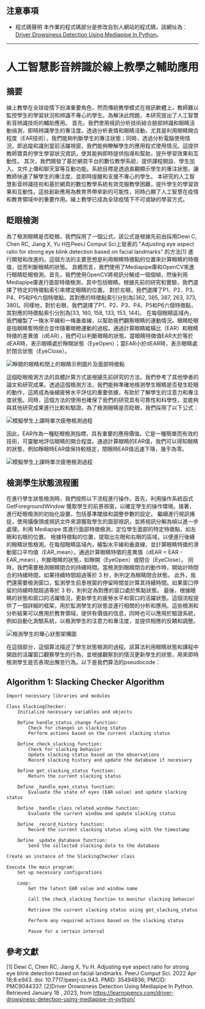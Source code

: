 ## 注意事項

- 程式碼聲明
  本作業的程式碼部分是修改自別人網站的程式碼，該網址為：[Driver Drowsiness Detection Using Mediapipe In Python](https://learnopencv.com/driver-drowsiness-detection-using-mediapipe-in-python/)。
---
# 人工智慧影音辨識於線上教學之輔助應用
## 摘要
線上教學在全球疫情下扮演重要角色，然而傳統教學模式在視訊軟體上，教師難以監控學生的學習狀況和辨識不專心的學生。為解決此問題，本研究提出了人工智慧影音辨識技術的輔助應用。
首先，我們使用視訊分析技術結合臉部辨識和眼睛活動偵測，即時辨識學生的專注度。透過分析表情和眼睛活動，尤其是利用眼睛開合程度（EAR技術），我們能夠判斷學生的專注狀態；同時，透過分析電腦使用情況，即追蹤和識別當前活躍視窗，我們能夠瞭解學生的應用程式使用情況。這提供教師寶貴的學生學習狀況資訊，使其能夠即時提供指導和幫助，提升學習效果和互動性。
其次，我們開發了基於網頁平台的數位教學系統，提供課程開設、學生加入、文件上傳和聊天室等互動功能。系統目標是透過直觀顯示學生的專注狀態，讓教師快速了解學生的專注度，並即時提醒和支援不專心的學生。
本研究的人工智慧影音辨識技術和基於網頁的數位教學系統有效克服教學困難，提升學生的學習效果和互動性。這些創新應用為教育界帶來新的可能性，同時凸顯了人工智慧在疫情和教育領域中的重要作用。線上教學已成為全球疫情下不可或缺的學習方式。


## 眨眼檢測

為了檢測眼睛是否眨眼，我們採用了一個公式，該公式是根據先前由採用Dewi C, Chen RC, Jiang X, Yu H在PeerJ Comput Sci上發表的 "Adjusting eye aspect ratio for strong eye blink detection based on facial landmarks" 的方法[1] 進行開發和改進的。這個方法的主要思想是利用眼睛特徵點的位置來計算眼睛的特徵值，從而判斷眼睛的狀態。
具體而言，我們使用了Mediapipe庫和OpenCV來進行眼睛眨眼檢測。首先，我們使用OpenCV將視訊分解成一個個幀，然後利用Mediapipe庫進行面部特徵檢測，其中包括眼睛。根據先前的研究和實驗，我們選擇了特定的特徵點索引來標定眼睛的位置。
對於左眼，我們選擇了P1、P2、P3、P4、P5和P6六個特徵點，其對應的特徵點索引分別為[362, 385, 387, 263, 373, 380]。同樣地，對於右眼，我們選擇了P1、P2、P3、P4、P5和P6六個特徵點，其對應的特徵點索引分別為[33, 160, 158, 133, 153, 144]。
在每個眼睛區域內，我們繪製了一條水平線和一條垂直線，以幫助我們觀察眼睛的運動情況。眼睛眨眼是指眼睛暫時閉合並伴隨著眼瞼運動的過程。通過計算眼睛縱橫比（EAR）和眼睛特徵的差異值（dEAR），我們可以判斷眼睛的狀態。當眼睛特徵值EAR大於等於dEAR時，表示眼睛處於睜開狀態（EyeOpen）；當EAR小於dEAR時，表示眼睛處於閉合狀態（EyeClose）。

 ![睜開的眼睛和閉上的眼睛示例圖片及面部特徵點](../picture/%E9%9D%A2%E9%83%A8%E7%89%B9%E5%BE%B5%E9%BB%9E.png)

這個眨眼檢測方法的具體計算方式是根據先前研究的方法，我們參考了其他學者的論文和研究成果。透過這個檢測方法，我們能夠準確地檢測學生眼睛是否發生眨眼的動作，這將成為後續疲勞水平評估的重要依據，有助於了解學生的注意力和專注度狀態。同時，這個方法的使用也確保了我們的研究具有可靠性和科學性，並能夠與其他研究成果進行比較和驗證。為了檢測眼睛是否眨眼，我們採用了以下公式：

![模擬學生上課時單次疲倦檢測過程](../picture/EAR%E5%85%AC%E5%BC%8F.png)

因此，EAR作為一種眨眼檢測指標，具有重要的應用價值。它是一種簡單而有效的技術，可靈敏地評估眼睛的開合程度。通過計算眼睛的EAR值，我們可以得知眼睛的狀態，例如睜眼時EAR值保持較穩定，閉眼時EAR值迅速下降，幾乎為零。

![模擬學生上課時單次疲倦檢測過程](../picture/%E6%A8%A1%E6%93%AC%E5%AD%B8%E7%94%9F%E4%B8%8A%E8%AA%B2%E6%99%82%E5%96%AE%E6%AC%A1%E7%96%B2%E5%80%A6%E6%AA%A2%E6%B8%AC%E9%81%8E%E7%A8%8B.png)

## 檢測學生狀態流程圖

在進行學生狀態檢測時，我們按照以下流程進行操作。首先，利用操作系統函式 GetForegroundWindow 獲取學生的前景視窗，以確定學生的操作環境。接著，進行眨眼檢測的初始化設置，包括基準閾值和調整參數的設定。
繼續進行視訊捕捉，使用攝像頭或視訊文件來源獲取學生的面部視訊，並將視訊分解為幀以進一步處理。利用 Mediapipe 库進行面部特徵檢測，定位學生面部的特定特徵點，如左眼和右眼的位置。
根據特徵點的位置，提取出左眼和右眼的區域，以便進行後續的眼睛狀態檢測。在每個眼睛區域內，繪製水平線和垂直線，並計算眼睛特徵的滑動窗口平均值（EAR_mean）。通過計算眼睛特徵的差異值（dEAR = EAR - EAR_mean），判斷眼睛的狀態，如睜開（EyeOpen）或閉合（EyeClose）。
同時，我們需要檢測眼睛閉合的持續時間。當檢測到眼睛閉合的動作時，開始計時閉合的持續時間，如果持續時間超過等於 3 秒，則判定為眼睛閉合狀態。
此外，我們還需要檢測窗口，監測學生前景視窗的停留時間並計算其持續時間。如果窗口停留的持續時間超過等於 3 秒，則判定為對應的窗口處於焦點狀態。
最後，根據眼睛的狀態和窗口的活躍情況，更新學生的疲勞水平和窗口的活躍狀態。這個流程提供了一個詳細的框架，用於監測學生的狀態並進行相關的分析和應用。這些檢測和分析結果可以應用於教育領域，提供有價值的信息，同時也可以應用於驗證系統，例如自動化測驗系統，以檢測學生的注意力和專注度，並提供相應的反饋和調整。

![ 檢測學生的專心狀態架構圖](../picture/%E6%AA%A2%E6%B8%AC%E5%AD%B8%E7%94%9F%E7%9A%84%E5%B0%88%E5%BF%83%E7%8B%80%E6%85%8B%E6%9E%B6%E6%A7%8B%E5%9C%96.png)

在這個部分，這個算法描述了學生狀態檢測的過程。該算法利用眼睛狀態和課程中開啟的活躍窗口觀察學生的行為，並根據觀察到的情況更新學生的狀態，用來即時檢測學生是否表現出懈怠行為。以下是我們算法的pseudocode：

## Algorithm 1: Slacking Checker Algorithm

```
Import necessary libraries and modules

Class SlackingChecker:
    Initialize necessary variables and objects
    
    Define handle_status_change function:
        Check for changes in slacking status
        Perform actions based on the current slacking status
        
    Define check_slacking function:
        Check for slacking behavior
        Update slacking status based on the observations
        Record slacking history and update the database if necessary
        
    Define get_slacking_status function:
        Return the current slacking status
        
    Define _handle_eyes_status function:
        Evaluate the state of eyes (EAR value) and update slacking status
        
    Define _handle_class_related_window function:
        Evaluate the current window and update slacking status
        
    Define _record_history function:
        Record the current slacking status along with the timestamp
        
    Define _update_database function:
        Send the collected slacking data to the database
        
Create an instance of the SlackingChecker class

Execute the main program:
    Set up necessary configurations
    
    Loop:
        Get the latest EAR value and window name
        
        Call the check_slacking function to monitor slacking behavior
        
        Retrieve the current slacking status using get_slacking_status
        
        Perform any required actions based on the slacking status
        
        Pause for a certain interval
```

## 參考文獻

[1] Dewi C, Chen RC, Jiang X, Yu H. Adjusting eye aspect ratio for strong eye blink detection based on facial landmarks. PeerJ Comput Sci. 2022 Apr 18;8:e943. doi: 10.7717/peerj-cs.943. PMID: 35494836; PMCID: PMC9044337.
[2]Driver Drowsiness Detection Using Mediapipe In Python. Retrieved January 18 , 2023, from https://learnopencv.com/driver-drowsiness-detection-using-mediapipe-in-python/

